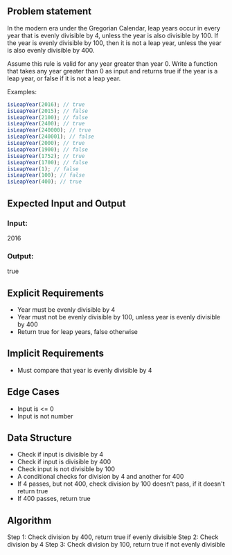 ## Problem statement

In the modern era under the Gregorian Calendar, leap years occur in every year that is evenly divisible by 4, unless the year is also divisible by 100. If the year is evenly divisible by 100, then it is not a leap year, unless the year is also evenly divisible by 400.

Assume this rule is valid for any year greater than year 0. Write a function that takes any year greater than 0 as input and returns true if the year is a leap year, or false if it is not a leap year.

Examples:

```javascript
isLeapYear(2016); // true
isLeapYear(2015); // false
isLeapYear(2100); // false
isLeapYear(2400); // true
isLeapYear(240000); // true
isLeapYear(240001); // false
isLeapYear(2000); // true
isLeapYear(1900); // false
isLeapYear(1752); // true
isLeapYear(1700); // false
isLeapYear(1); // false
isLeapYear(100); // false
isLeapYear(400); // true
```

## Expected Input and Output

### Input:

2016

### Output:

true

## Explicit Requirements

- Year must be evenly divisible by 4
- Year must not be evenly divisible by 100, unless year is evenly divisible by 400
- Return true for leap years, false otherwise

## Implicit Requirements

- Must compare that year is evenly divisible by 4

## Edge Cases

- Input is <= 0
- Input is not number

## Data Structure

- Check if input is divisible by 4
- Check if input is divisible by 400
- Check input is not divisible by 100
- A conditional checks for division by 4 and another for 400
- If 4 passes, but not 400, check division by 100 doesn't pass, if it doesn't return true
- If 400 passes, return true

## Algorithm

Step 1: Check division by 400, return true if evenly divisible
Step 2: Check division by 4
Step 3: Check division by 100, return true if not evenly divisible
